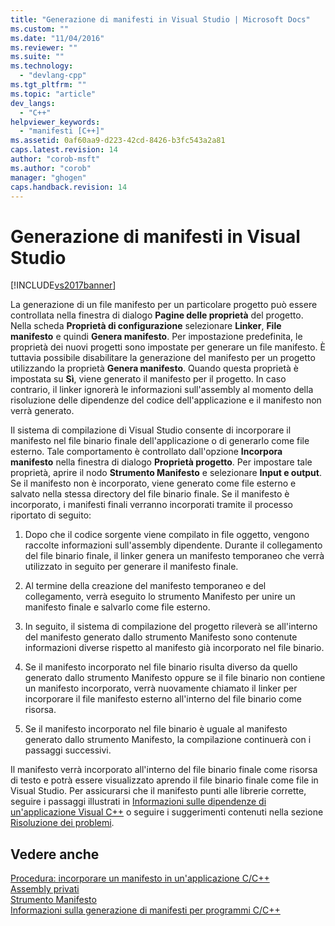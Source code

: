```yaml
---
title: "Generazione di manifesti in Visual Studio | Microsoft Docs"
ms.custom: ""
ms.date: "11/04/2016"
ms.reviewer: ""
ms.suite: ""
ms.technology: 
  - "devlang-cpp"
ms.tgt_pltfrm: ""
ms.topic: "article"
dev_langs: 
  - "C++"
helpviewer_keywords: 
  - "manifesti [C++]"
ms.assetid: 0af60aa9-d223-42cd-8426-b3fc543a2a81
caps.latest.revision: 14
author: "corob-msft"
ms.author: "corob"
manager: "ghogen"
caps.handback.revision: 14
---
```

# Generazione di manifesti in Visual Studio
[!INCLUDE[vs2017banner](../assembler/inline/includes/vs2017banner.md)]

La generazione di un file manifesto per un particolare progetto può essere controllata nella finestra di dialogo **Pagine delle proprietà** del progetto.  Nella scheda **Proprietà di configurazione** selezionare **Linker**, **File manifesto** e quindi **Genera manifesto**.  Per impostazione predefinita, le proprietà dei nuovi progetti sono impostate per generare un file manifesto.  È tuttavia possibile disabilitare la generazione del manifesto per un progetto utilizzando la proprietà **Genera manifesto**.  Quando questa proprietà è impostata su **Sì**, viene generato il manifesto per il progetto.  In caso contrario, il linker ignorerà le informazioni sull'assembly al momento della risoluzione delle dipendenze del codice dell'applicazione e il manifesto non verrà generato.  
  
 Il sistema di compilazione di Visual Studio consente di incorporare il manifesto nel file binario finale dell'applicazione o di generarlo come file esterno.   Tale comportamento è controllato dall'opzione **Incorpora manifesto** nella finestra di dialogo **Proprietà progetto**.  Per impostare tale proprietà, aprire il nodo **Strumento Manifesto** e selezionare **Input e output**.   Se il manifesto non è incorporato, viene generato come file esterno e salvato nella stessa directory del file binario finale.  Se il manifesto è incorporato, i manifesti finali verranno incorporati tramite il processo riportato di seguito:  
  
1.  Dopo che il codice sorgente viene compilato in file oggetto, vengono raccolte informazioni sull'assembly dipendente.  Durante il collegamento del file binario finale, il linker genera un manifesto temporaneo che verrà utilizzato in seguito per generare il manifesto finale.  
  
2.  Al termine della creazione del manifesto temporaneo e del collegamento, verrà eseguito lo strumento Manifesto per unire un manifesto finale e salvarlo come file esterno.  
  
3.  In seguito, il sistema di compilazione del progetto rileverà se all'interno del manifesto generato dallo strumento Manifesto sono contenute informazioni diverse rispetto al manifesto già incorporato nel file binario.  
  
4.  Se il manifesto incorporato nel file binario risulta diverso da quello generato dallo strumento Manifesto oppure se il file binario non contiene un manifesto incorporato, verrà nuovamente chiamato il linker per incorporare il file manifesto esterno all'interno del file binario come risorsa.  
  
5.  Se il manifesto incorporato nel file binario è uguale al manifesto generato dallo strumento Manifesto, la compilazione continuerà con i passaggi successivi.  
  
 Il manifesto verrà incorporato all'interno del file binario finale come risorsa di testo e potrà essere visualizzato aprendo il file binario finale come file in Visual Studio.  Per assicurarsi che il manifesto punti alle librerie corrette, seguire i passaggi illustrati in [Informazioni sulle dipendenze di un'applicazione Visual C\+\+](../ide/understanding-the-dependencies-of-a-visual-cpp-application.md) o seguire i suggerimenti contenuti nella sezione [Risoluzione dei problemi](../build/troubleshooting-c-cpp-isolated-applications-and-side-by-side-assemblies.md).  
  
## Vedere anche  
 [Procedura: incorporare un manifesto in un'applicazione C\/C\+\+](../build/how-to-embed-a-manifest-inside-a-c-cpp-application.md)   
 [Assembly privati](_win32_private_assemblies)   
 [Strumento Manifesto](http://msdn.microsoft.com/library/aa375649)   
 [Informazioni sulla generazione di manifesti per programmi C\/C\+\+](../build/understanding-manifest-generation-for-c-cpp-programs.md)
